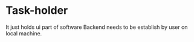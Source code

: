 # Task-holder
It just holds ui part of software
Backend needs to be establish by user on local machine.
